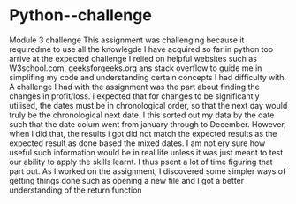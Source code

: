 # Python--challenge
Module 3 challenge
This assignment was challenging because it requiredme to use all the knowlegde I have acquired so far in python too arrive at the expected challenge
I relied on helpful websites such as W3school.com, geeksforgeeks.org ans stack overflow to guide me in simplifing my code and understanding certain concepts I had difficulty with.
A challenge I had with the assignment was the part about finding the changes in profit/loss. i expected that for changes to be significantly utilised, the dates must be in chronological order, so that the next day would truly be the chronological next date. I this sorted out my data by the date such that the date colum went from january through to December. However, when I did that, the results i got did not match the expected results as the expected result as done based the mixed dates. I am not ery sure how useful such information would be in real life unless it was just meant to test our ability to apply the skills learnt. I thus psent a lot of time figuring that part out.
As I worked on the assignment, I discovered some simpler ways of getting things done such as opening a new file and I got a better understanding of the return function
